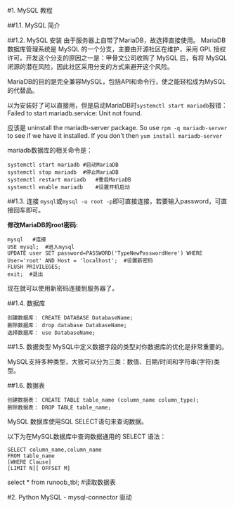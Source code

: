 #1. MySQL 教程

##1.1. MySQL 简介

##1.2. MySQL 安装
由于服务器上自带了MariaDB，故选择直接使用。 MariaDB 数据库管理系统是 MySQL 的一个分支，主要由开源社区在维护，采用 GPL 授权许可。开发这个分支的原因之一是：甲骨文公司收购了 MySQL 后，有将 MySQL 闭源的潜在风险，因此社区采用分支的方式来避开这个风险。

MariaDB的目的是完全兼容MySQL，包括API和命令行，使之能轻松成为MySQL的代替品。

以为安装好了可以直接用，但是启动MariaDB时`systemctl start mariadb`报错：Failed to start mariadb.service: Unit not found.

应该是 uninstall the mariadb-server package. So use `rpm -q mariadb-server` to see if we have it installed. If you don't then `yum install mariadb-server`

mariadb数据库的相关命令是：
 
	systemctl start mariadb	#启动MariaDB
	systemctl stop mariadb	#停止MariaDB
	systemctl restart mariadb	#重启MariaDB
	systemctl enable mariadb	#设置开机启动

##1.3. 连接
`mysql`或`mysql -u root -p`即可直接连接，若要输入password，可直接回车即可。

**修改MariaDB的root密码:**   

	mysql	#连接
	USE mysql;	#进入mysql
	UPDATE user SET password=PASSWORD('TypeNewPasswordHere') WHERE User='root' AND Host = 'localhost';	#设置新密码
	FLUSH PRIVILEGES;
	exit;  #退出

现在就可以使用新密码连接到服务器了。


##1.4. 数据库

	创建数据库： CREATE DATABASE DatabaseName;
	删除数据库： drop database DatabaseName;
	选择数据库： use DatabaseName;

##1.5. 数据类型
MySQL中定义数据字段的类型对你数据库的优化是非常重要的。

MySQL支持多种类型，大致可以分为三类：数值、日期/时间和字符串(字符)类型。

##1.6. 数据表

	创建数据表： CREATE TABLE table_name (column_name column_type);
	删除数据表： DROP TABLE table_name;

MySQL 数据库使用SQL SELECT语句来查询数据。

以下为在MySQL数据库中查询数据通用的 SELECT 语法：

	SELECT column_name,column_name
	FROM table_name
	[WHERE Clause]
	[LIMIT N][ OFFSET M]

select * from runoob_tbl;	#读取数据表


#2. Python MySQL - mysql-connector 驱动
